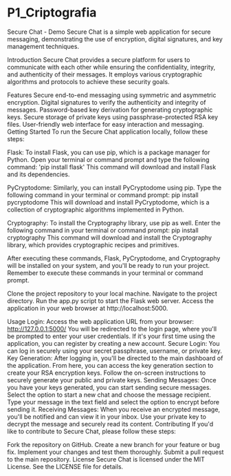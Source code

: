 # P1_Criptografia

Secure Chat - Demo
Secure Chat is a simple web application for secure messaging, demonstrating the use of encryption, digital signatures, and key management techniques.

Introduction
Secure Chat provides a secure platform for users to communicate with each other while ensuring the confidentiality, integrity, and authenticity of their messages. It employs various cryptographic algorithms and protocols to achieve these security goals.

Features
Secure end-to-end messaging using symmetric and asymmetric encryption.
Digital signatures to verify the authenticity and integrity of messages.
Password-based key derivation for generating cryptographic keys.
Secure storage of private keys using passphrase-protected RSA key files.
User-friendly web interface for easy interaction and messaging.
Getting Started
To run the Secure Chat application locally, follow these steps:

Flask:
To install Flask, you can use pip, which is a package manager for Python. Open your terminal or command prompt and type the following command:
'pip install flask'
This command will download and install Flask and its dependencies.

PyCryptodome:
Similarly, you can install PyCryptodome using pip. Type the following command in your terminal or command prompt:
pip install pycryptodome
This will download and install PyCryptodome, which is a collection of cryptographic algorithms implemented in Python.

Cryptography:
To install the Cryptography library, use pip as well. Enter the following command in your terminal or command prompt:
pip install cryptography
This command will download and install the Cryptography library, which provides cryptographic recipes and primitives.

After executing these commands, Flask, PyCryptodome, and Cryptography will be installed on your system, and you'll be ready to run your project. Remember to execute these commands in your terminal or command prompt.

Clone the project repository to your local machine.
Navigate to the project directory.
Run the app.py script to start the Flask web server.
Access the application in your web browser at http://localhost:5000.


Usage
Login:
Access the web application URL from your browser: http://127.0.0.1:5000/
You will be redirected to the login page, where you'll be prompted to enter your user credentials.
If it's your first time using the application, you can register by creating a new account.
Secure Login:
You can log in securely using your secret passphrase, username, or private key.
Key Generation:
After logging in, you'll be directed to the main dashboard of the application.
From here, you can access the key generation section to create your RSA encryption keys.
Follow the on-screen instructions to securely generate your public and private keys.
Sending Messages:
Once you have your keys generated, you can start sending secure messages.
Select the option to start a new chat and choose the message recipient.
Type your message in the text field and select the option to encrypt before sending it.
Receiving Messages:
When you receive an encrypted message, you'll be notified and can view it in your inbox.
Use your private key to decrypt the message and securely read its content.
Contributing
If you'd like to contribute to Secure Chat, please follow these steps:

Fork the repository on GitHub.
Create a new branch for your feature or bug fix.
Implement your changes and test them thoroughly.
Submit a pull request to the main repository.
License
Secure Chat is licensed under the MIT License. See the LICENSE file for details.

